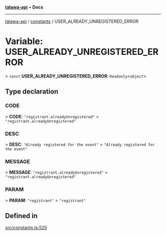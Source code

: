 [**talawa-api**](../../README.md) • **Docs**

***

[talawa-api](../../modules.md) / [constants](../README.md) / USER\_ALREADY\_UNREGISTERED\_ERROR

# Variable: USER\_ALREADY\_UNREGISTERED\_ERROR

\> `const` **USER\_ALREADY\_UNREGISTERED\_ERROR**: `Readonly`\<`object`\>

## Type declaration

### CODE

\> **CODE**: `"registrant.alreadyUnregistered"` = `"registrant.alreadyUnregistered"`

### DESC

\> **DESC**: `"Already registered for the event"` = `"Already registered for the event"`

### MESSAGE

\> **MESSAGE**: `"registrant.alreadyUnregistered"` = `"registrant.alreadyUnregistered"`

### PARAM

\> **PARAM**: `"registrant"` = `"registrant"`

## Defined in

[src/constants.ts:525](https://github.com/PalisadoesFoundation/talawa-api/blob/4a88fe62b20ebda9653c55ae8d39d6c6fac8831f/src/constants.ts#L525)

